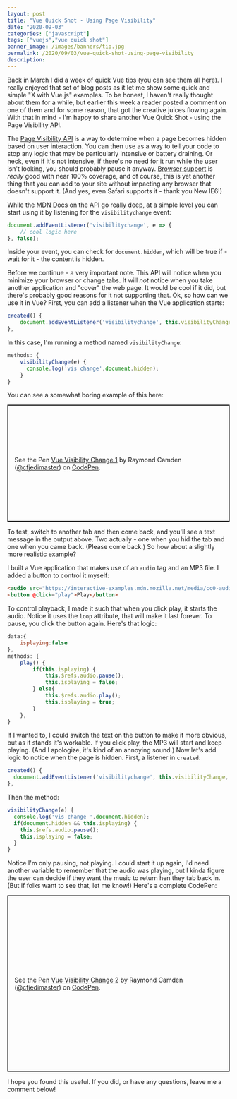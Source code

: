 ```yaml
---
layout: post
title: "Vue Quick Shot - Using Page Visibility"
date: "2020-09-03"
categories: ["javascript"]
tags: ["vuejs","vue quick shot"]
banner_image: /images/banners/tip.jpg
permalink: /2020/09/03/vue-quick-shot-using-page-visibility
description: 
---
```


Back in March I did a week of quick Vue tips (you can see them all [here](https://www.raymondcamden.com/tags/vue+quick+shot/)). I really enjoyed that set of blog posts as it let me show some quick and simple "X with Vue.js" examples. To be honest, I haven't really thought about them for a while, but earlier this week a reader posted a comment on one of them and for some reason, that got the creative juices flowing again. With that in mind - I'm happy to share another Vue Quick Shot - using the Page Visibility API.

The [Page Visibility API](https://developer.mozilla.org/en-US/docs/Web/API/Page_Visibility_API) is a way to determine when a page becomes hidden based on user interaction. You can then use as a way to tell your code to stop any logic that may be particularly intensive or battery draining. Or heck, even if it's not intensive, if there's no need for it run while the user isn't looking, you should probably pause it anyway. [Browser support](https://caniuse.com/#feat=pagevisibility) is *really* good with near 100% coverage, and of course, this is yet another thing that you can add to your site without impacting any browser that doesn't support it. (And yes, even Safari supports it - thank you New IE6!) 

While the [MDN Docs](https://developer.mozilla.org/en-US/docs/Web/API/Page_Visibility_API) on the API go really deep, at a simple level you can start using it by listening for the `visibilitychange` event:

```js
document.addEventListener('visibilitychange', e => {
	// cool logic here
}, false);
```

Inside your event, you can check for `document.hidden`, which will be true if - wait for it - the content is hidden. 

Before we continue - a very important note. This API will notice when you minimize your browser or change tabs. It will *not* notice when you take another application and "cover" the web page. It would be cool if it did, but there's probably good reasons for it not supporting that. Ok, so how can we use it in Vue? First, you can add a listener when the Vue application starts:

```js
created() {
	document.addEventListener('visibilitychange', this.visibilityChange, false);
},
```

In this case, I'm running a method named `visibilityChange`:

```js
methods: {
    visibilityChange(e) {
      console.log('vis change',document.hidden);
	}
}
```

You can see a somewhat boring example of this here:

<p class="codepen" data-height="265" data-theme-id="dark" data-default-tab="result" data-user="cfjedimaster" data-slug-hash="ExKbZyy" style="height: 265px; box-sizing: border-box; display: flex; align-items: center; justify-content: center; border: 2px solid; margin: 1em 0; padding: 1em;" data-pen-title="Vue Visibility Change 1">
  <span>See the Pen <a href="https://codepen.io/cfjedimaster/pen/ExKbZyy">
  Vue Visibility Change 1</a> by Raymond Camden (<a href="https://codepen.io/cfjedimaster">@cfjedimaster</a>)
  on <a href="https://codepen.io">CodePen</a>.</span>
</p>
<script async src="https://static.codepen.io/assets/embed/ei.js"></script>

To test, switch to another tab and then come back, and you'll see a text message in the output above. Two actually - one when you hid the tab and one when you came back. (Please come back.) So how about a slightly more realistic example?

I built a Vue application that makes use of an `audio` tag and an MP3 file. I added a button to control it myself:

```html
<audio src="https://interactive-examples.mdn.mozilla.net/media/cc0-audio/t-rex-roar.mp3" loop ref="audio"></audio>
<button @click="play">Play</button>
```

To control playback, I made it such that when you click play, it starts the audio. Notice it uses the `loop` attribute, that will make it last forever. To pause, you click the button again. Here's that logic:

```js
data:{
	isplaying:false
},
methods: {
	play() {
		if(this.isplaying) {
			this.$refs.audio.pause();
			this.isplaying = false;
		} else{
			this.$refs.audio.play();
			this.isplaying = true;
		}
	},
}
```

If I wanted to, I could switch the text on the button to make it more obvious, but as it stands it's workable. If you click play, the MP3 will start and keep playing. (And I apologize, it's kind of an annoying sound.) Now let's add logic to notice when the page is hidden. First, a listener in `created`:

```js
created() {
  document.addEventListener('visibilitychange', this.visibilityChange, false);
},
```

Then the method:

```js
visibilityChange(e) {
  console.log('vis change ',document.hidden);
  if(document.hidden && this.isplaying) {
    this.$refs.audio.pause();
    this.isplaying = false;
  }
}
```

Notice I'm only pausing, not playing. I could start it up again, I'd need another variable to remember that the audio was playing, but I kinda figure the user can decide if they want the music to return hen they tab back in. (But if folks want to see that, let me know!) Here's a complete CodePen:

<p class="codepen" data-height="400" data-theme-id="dark" data-default-tab="js,result" data-user="cfjedimaster" data-slug-hash="YzqEpoQ" style="height: 400px; box-sizing: border-box; display: flex; align-items: center; justify-content: center; border: 2px solid; margin: 1em 0; padding: 1em;" data-pen-title="Vue Visibility Change 2">
  <span>See the Pen <a href="https://codepen.io/cfjedimaster/pen/YzqEpoQ">
  Vue Visibility Change 2</a> by Raymond Camden (<a href="https://codepen.io/cfjedimaster">@cfjedimaster</a>)
  on <a href="https://codepen.io">CodePen</a>.</span>
</p>
<script async src="https://static.codepen.io/assets/embed/ei.js"></script>

I hope you found this useful. If you did, or have any questions, leave me a comment below!
